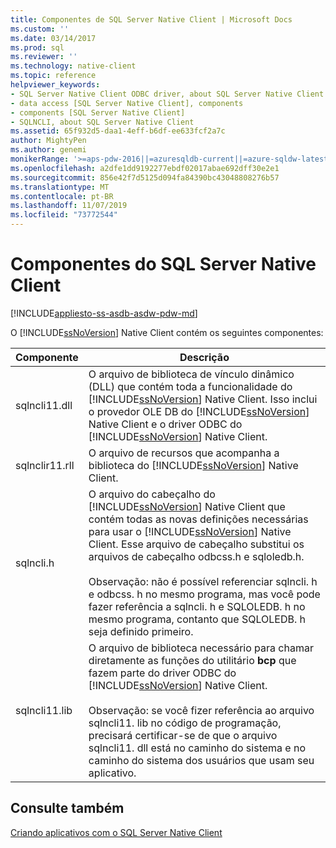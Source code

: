 ```yaml
---
title: Componentes de SQL Server Native Client | Microsoft Docs
ms.custom: ''
ms.date: 03/14/2017
ms.prod: sql
ms.reviewer: ''
ms.technology: native-client
ms.topic: reference
helpviewer_keywords:
- SQL Server Native Client ODBC driver, about SQL Server Native Client ODBC driver
- data access [SQL Server Native Client], components
- components [SQL Server Native Client]
- SQLNCLI, about SQL Server Native Client
ms.assetid: 65f932d5-daa1-4eff-b6df-ee633fcf2a7c
author: MightyPen
ms.author: genemi
monikerRange: '>=aps-pdw-2016||=azuresqldb-current||=azure-sqldw-latest||>=sql-server-2016||=sqlallproducts-allversions||>=sql-server-linux-2017||=azuresqldb-mi-current'
ms.openlocfilehash: a2dfe1dd9192277ebdf02017abae692dff30e2e1
ms.sourcegitcommit: 856e42f7d5125d094fa84390bc43048808276b57
ms.translationtype: MT
ms.contentlocale: pt-BR
ms.lasthandoff: 11/07/2019
ms.locfileid: "73772544"
---
```

# <a name="components-of-sql-server-native-client"></a>Componentes do SQL Server Native Client
[!INCLUDE[appliesto-ss-asdb-asdw-pdw-md](../../../includes/appliesto-ss-asdb-asdw-pdw-md.md)]

  O [!INCLUDE[ssNoVersion](../../../includes/ssnoversion-md.md)] Native Client contém os seguintes componentes:  
  
|Componente|Descrição|  
|---------------|-----------------|  
|sqlncli11.dll|O arquivo de biblioteca de vínculo dinâmico (DLL) que contém toda a funcionalidade do [!INCLUDE[ssNoVersion](../../../includes/ssnoversion-md.md)] Native Client. Isso inclui o provedor OLE DB do [!INCLUDE[ssNoVersion](../../../includes/ssnoversion-md.md)] Native Client e o driver ODBC do [!INCLUDE[ssNoVersion](../../../includes/ssnoversion-md.md)] Native Client.|  
|sqlnclir11.rll|O arquivo de recursos que acompanha a biblioteca do [!INCLUDE[ssNoVersion](../../../includes/ssnoversion-md.md)] Native Client.|   
|sqlncli.h|O arquivo do cabeçalho do [!INCLUDE[ssNoVersion](../../../includes/ssnoversion-md.md)] Native Client que contém todas as novas definições necessárias para usar o [!INCLUDE[ssNoVersion](../../../includes/ssnoversion-md.md)] Native Client. Esse arquivo de cabeçalho substitui os arquivos de cabeçalho odbcss.h e sqloledb.h.<br /><br /> Observação: não é possível referenciar sqlncli. h e odbcss. h no mesmo programa, mas você pode fazer referência a sqlncli. h e SQLOLEDB. h no mesmo programa, contanto que SQLOLEDB. h seja definido primeiro.|  
|sqlncli11.lib|O arquivo de biblioteca necessário para chamar diretamente as funções do utilitário **bcp** que fazem parte do driver ODBC do [!INCLUDE[ssNoVersion](../../../includes/ssnoversion-md.md)] Native Client.<br /><br /> Observação: se você fizer referência ao arquivo sqlncli11. lib no código de programação, precisará certificar-se de que o arquivo sqlncli11. dll está no caminho do sistema e no caminho do sistema dos usuários que usam seu aplicativo.|  
  
## <a name="see-also"></a>Consulte também  
 [Criando aplicativos com o SQL Server Native Client](../../../relational-databases/native-client/applications/building-applications-with-sql-server-native-client.md)  
  
  
